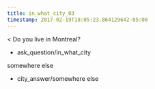 ```yaml
---
title: in_what_city_03
timestamp: 2017-02-19T18:05:23.864129642-05:00
---
```


< Do you live in Montreal?
* ask_question/in_what_city

somewhere else
* city_answer/somewhere else
